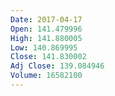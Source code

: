 ```yaml
---
Date: 2017-04-17
Open: 141.479996
High: 141.880005
Low: 140.869995
Close: 141.830002
Adj Close: 139.084946
Volume: 16582100
---
```

